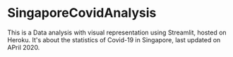 # SingaporeCovidAnalysis

This is a Data analysis with visual representation using Streamlit, hosted on Heroku. 
It's about the statistics of Covid-19 in Singapore, last updated on APril 2020. 
